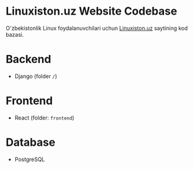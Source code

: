 # Linuxiston.uz Website Codebase

O'zbekistonlik Linux foydalanuvchilari uchun [Linuxiston.uz](https://linuxiston.uz/) saytining kod bazasi.

# Backend

- Django (folder `/`)

# Frontend

- React (folder: `frontend`)

# Database

- PostgreSQL
